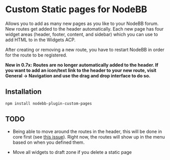 # Custom Static pages for NodeBB

Allows you to add as many new pages as you like to your NodeBB forum. New routes get added to the header automatically. Each new page has four widget areas (header, footer, content, and sidebar) which you can use to add HTML to in the Widgets ACP.

After creating or removing a new route, you have to restart NodeBB in order for the route to be registered.

**New in 0.7x: Routes are no longer automatically added to the header. If you want to add an icon/text link to the header to your new route, visit General -> Navigation and use the drag and drop interface to do so.**

## Installation

    npm install nodebb-plugin-custom-pages

## TODO

* Being able to move around the routes in the header, this will be done in core first (see [this issue](https://github.com/NodeBB/NodeBB/issues/1481)). Right now, the routes will show up in the menu based on when you defined them.

* Move all widgets to draft zone if you delete a static page